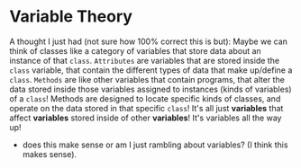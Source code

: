 # Variable Theory

A thought I just had (not sure how 100% correct this is but): Maybe we can think of classes like a category of variables that store data about an instance of that `class`. `Attributes` are variables that are stored inside the `class` variable, that contain the different types of data that make up/define a `class`. `Methods` are like other variables that contain programs, that alter the data stored inside those variables assigned to instances (kinds of variables) of a `class`! Methods are designed to locate specific kinds of classes, and operate on the data stored in that specific `class`! It's all just **variables** that affect **variables** stored inside of other **variables**! It's variables all the way up!

  * does this make sense or am I just rambling about variables? (I think this makes sense). 
